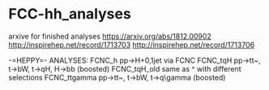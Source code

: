 # FCC-hh_analyses
arxive for finished analyses
https://arxiv.org/abs/1812.00902
http://inspirehep.net/record/1713703
http://inspirehep.net/record/1713706

-=HEPPY=- ANALYSES:
FCNC_h 	       pp->H+0,1jet via FCNC
FCNC_tqH 	     pp->tt~, t->bW, t->qH, H->bb (boosted)
FCNC_tqH_old   same as ^ with different selections
FCNC_ttgamma   pp->tt~, t->bW, t->q\gamma (boosted)
